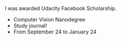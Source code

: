 I was awarded Udacity Facebook Scholarship.
- Computer Vision Nanodegree
- Study journal! 
- From September 24 to January 24

